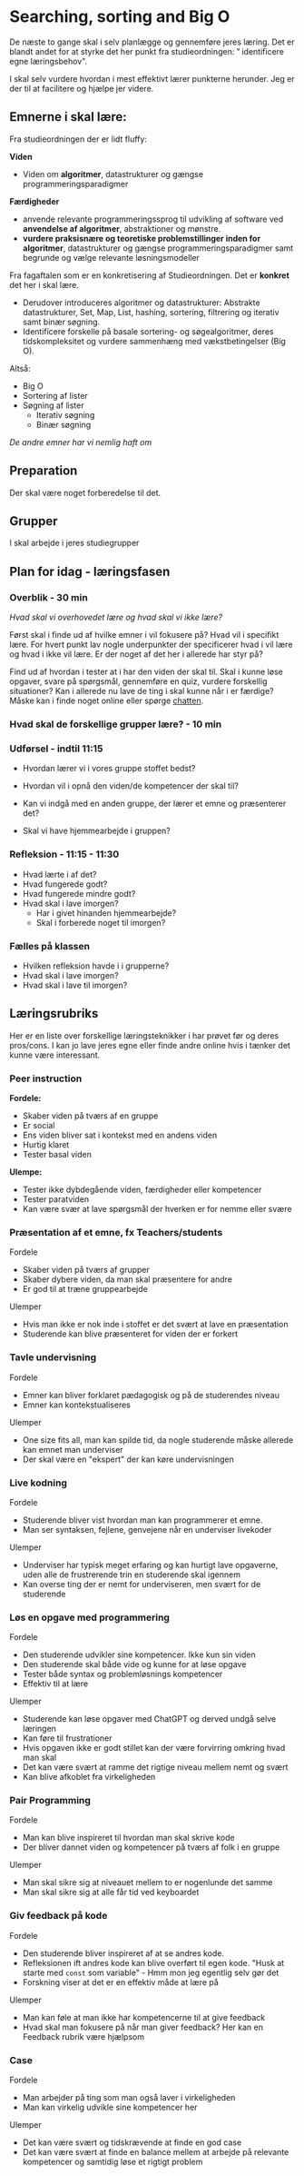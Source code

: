 # Searching, sorting and Big O



De næste to gange skal i selv planlægge og gennemføre jeres læring. Det er blandt andet for at styrke det her punkt fra studieordningen: " identificere egne læringsbehov".



I skal selv vurdere hvordan i mest effektivt lærer punkterne herunder. Jeg er der til at facilitere og hjælpe jer videre. 



## Emnerne i skal lære:

Fra studieordningen der er lidt fluffy:

**Viden**

- Viden om **algoritmer**, datastrukturer og gængse programmeringsparadigmer



**Færdigheder**

- anvende relevante programmeringssprog til udvikling af software ved **anvendelse af algoritmer**, abstraktioner og mønstre. 
- **vurdere praksisnære og teoretiske problemstillinger inden for algoritmer**, datastrukturer og gængse programmeringsparadigmer samt begrunde og vælge relevante løsningsmodeller 



Fra fagaftalen som er en konkretisering af Studieordningen. Det er **konkret** det her i skal lære. 

- Derudover introduceres algoritmer og datastrukturer: Abstrakte datastrukturer, Set, Map, List, hashing, sortering, filtrering og iterativ samt binær søgning. 
- Identificere forskelle på basale sortering- og søgealgoritmer, deres tidskompleksitet og vurdere sammenhæng med vækstbetingelser (Big O). 



Altså:

- Big O
- Sortering af lister
- Søgning af lister
  - Iterativ søgning
  - Binær søgning

*De andre emner har vi nemlig haft om*



## Preparation

Der skal være noget forberedelse til det. 



## Grupper

I skal arbejde i jeres studiegrupper



## Plan for idag - læringsfasen

### Overblik - 30 min

*Hvad skal vi overhovedet lære og hvad skal vi ikke lære?*

Først skal i finde ud af hvilke emner i vil fokusere på? Hvad vil i specifikt lære. For hvert punkt lav nogle underpunkter der specificerer hvad i vil lære og hvad i ikke vil lære. Er der noget af det her i allerede har styr på?



Find ud af hvordan i tester at i har den viden der skal til. Skal i kunne løse opgaver, svare på spørgsmål, gennemføre en quiz, vurdere forskellig situationer? Kan i allerede nu lave de ting i skal kunne når i er færdige? Måske kan i finde noget online eller spørge [chatten](https://chatgpt.com/share/675ac19d-69d0-8008-ae59-76f577ce63f0).



### Hvad skal de forskellige grupper lære? - 10 min



### Udførsel - indtil 11:15

- Hvordan lærer vi i vores gruppe stoffet bedst? 

- Hvordan vil i opnå den viden/de kompetencer der skal til? 

- Kan vi indgå med en anden gruppe, der lærer et emne og præsenterer det? 

- Skal vi have hjemmearbejde i gruppen? 



### Refleksion - 11:15 - 11:30

- Hvad lærte i af det? 
- Hvad fungerede godt?
- Hvad fungerede mindre godt?
- Hvad skal i lave imorgen? 
  - Har i givet hinanden hjemmearbejde?
  - Skal i forberede noget til imorgen?



### Fælles på klassen

- Hvilken refleksion havde i i grupperne?
- Hvad skal i lave imorgen? 
- Hvad skal i lave til imorgen?



## Læringsrubriks

Her er en liste over forskellige læringsteknikker i har prøvet før og deres pros/cons. I kan jo lave jeres egne eller finde andre online hvis i tænker det kunne være interessant. 



### Peer instruction

**Fordele:** 

- Skaber viden på tværs af en gruppe
- Er social
- Ens viden bliver sat i kontekst med en andens viden
- Hurtig klaret
- Tester basal viden



**Ulempe:**

- Tester ikke dybdegående viden, færdigheder eller kompetencer
- Tester paratviden
- Kan være svær at lave spørgsmål der hverken er for nemme eller svære



### Præsentation af et emne, fx Teachers/students

Fordele

- Skaber viden på tværs af grupper
- Skaber dybere viden, da man skal præsentere for andre
- Er god til at træne gruppearbejde



Ulemper

- Hvis man ikke er nok inde i stoffet er det svært at lave en præsentation
- Studerende kan blive præsenteret for viden der er forkert



### Tavle undervisning

Fordele

- Emner kan bliver forklaret pædagogisk og på de studerendes niveau
- Emner kan kontekstualiseres



Ulemper

- One size fits all, man kan spilde tid, da nogle studerende måske allerede kan emnet man underviser
- Der skal være en "ekspert" der kan køre undervisningen



### Live kodning

Fordele

- Studerende bliver vist hvordan man kan programmerer et emne. 
- Man ser syntaksen, fejlene, genvejene når en underviser livekoder



Ulemper

- Underviser har typisk meget erfaring og kan hurtigt lave opgaverne, uden alle de frustrerende trin en studerende skal igennem
- Kan overse ting der er nemt for underviseren, men svært for de studerende



### Løs en opgave med programmering

Fordele

- Den studerende udvikler sine kompetencer. Ikke kun sin viden
- Den studerende skal både vide og kunne for at løse opgave
- Tester både syntax og problemløsnings kompetencer
- Effektiv til at lære



Ulemper

- Studerende kan løse opgaver med ChatGPT og derved undgå selve læringen
- Kan føre til frustrationer
- Hvis opgaven ikke er godt stillet kan der være forvirring omkring hvad man skal
- Det kan være svært at ramme det rigtige niveau mellem nemt og svært
- Kan blive afkoblet fra virkeligheden



### Pair Programming

Fordele

- Man kan blive inspireret til hvordan man skal skrive kode
- Der bliver dannet viden og kompetencer på tværs af folk i en gruppe



Ulemper

- Man skal sikre sig at niveauet mellem to er nogenlunde det samme
- Man skal sikre sig at alle får tid ved keyboardet



### Giv feedback på kode

Fordele

- Den studerende bliver inspireret af at se andres kode.
- Refleksionen ift andres kode kan blive overført til egen kode. "Husk at starte med `const` som variable" - Hmm mon jeg egentlig selv gør det
- Forskning viser at det er en effektiv måde at lære på



Ulemper

- Man kan føle at man ikke har kompetencerne til at give feedback
- Hvad skal man fokusere på når man giver feedback? Her kan en Feedback rubrik være hjælpsom



### Case

Fordele

- Man arbejder på ting som man også laver i virkeligheden
- Man kan virkelig udvikle sine kompetencer her



Ulemper

- Det kan være svært og tidskrævende at finde en god case
- Det kan være svært at finde en balance mellem at arbejde på relevante kompetencer og samtidig løse et rigtigt problem



